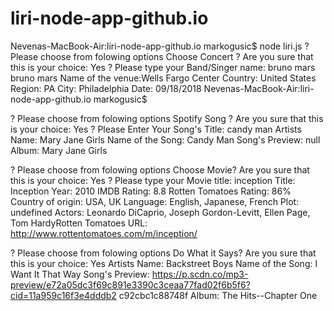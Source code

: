# liri-node-app-github.io

Nevenas-MacBook-Air:liri-node-app-github.io markogusic$ node liri.js
? Please choose from folowing options Choose Concert
? Are you sure that this is your choice: Yes
? Please type your Band/Singer name:  bruno mars
bruno mars
Name of the venue:Wells Fargo Center
Country: United States
Region: PA
City: Philadelphia
Date: 09/18/2018
Nevenas-MacBook-Air:liri-node-app-github.io markogusic$

? Please choose from folowing options Spotify Song
? Are you sure that this is your choice: Yes
? Please Enter Your Song's Title:  candy man
Artists Name: Mary Jane Girls
Name of the Song: Candy Man
Song's Preview: null
Album: Mary Jane Girls

? Please choose from folowing options Choose Movie? Are you sure that this is your choice: Yes
? Please type your Movie title: inception
Title: Inception
Year: 2010
IMDB Rating: 8.8
Rotten Tomatoes Rating:  86%
Country of origin: USA, UK
Language: English, Japanese, French
Plot: undefined
Actors: Leonardo DiCaprio, Joseph Gordon-Levitt, Ellen Page, Tom HardyRotten Tomatoes URL: http://www.rottentomatoes.com/m/inception/

? Please choose from folowing options Do What it Says? Are you sure that this is your choice: Yes
Artists Name: Backstreet Boys
Name of the Song: I Want It That Way
Song's Preview: https://p.scdn.co/mp3-preview/e72a05dc3f69c891e3390c3ceaa77fad02f6b5f6?cid=11a959c16f3e4dddb2
c92cbc1c88748f
Album: The Hits--Chapter One